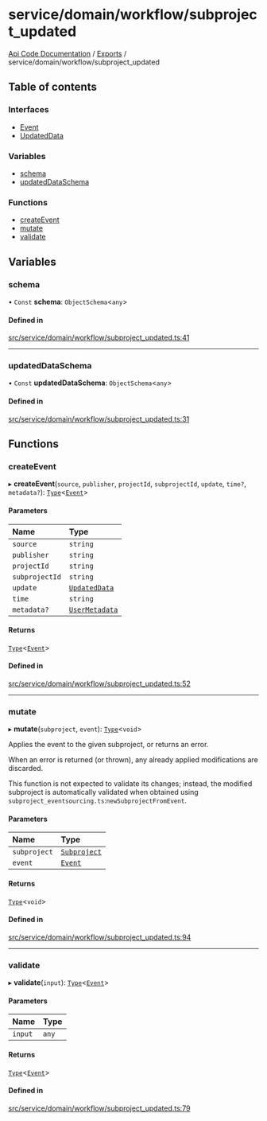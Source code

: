 # service/domain/workflow/subproject\_updated
 
[Api Code Documentation](../README.md) / [Exports](../modules.md) / service/domain/workflow/subproject\_updated

## Table of contents

### Interfaces

- [Event](../interfaces/service_domain_workflow_subproject_updated.Event.md)
- [UpdatedData](../interfaces/service_domain_workflow_subproject_updated.UpdatedData.md)

### Variables

- [schema](service_domain_workflow_subproject_updated.md#schema)
- [updatedDataSchema](service_domain_workflow_subproject_updated.md#updateddataschema)

### Functions

- [createEvent](service_domain_workflow_subproject_updated.md#createevent)
- [mutate](service_domain_workflow_subproject_updated.md#mutate)
- [validate](service_domain_workflow_subproject_updated.md#validate)

## Variables

### schema

• `Const` **schema**: `ObjectSchema`\<`any`\>

#### Defined in

[src/service/domain/workflow/subproject_updated.ts:41](https://github.com/openkfw/TruBudget/blob/2e43ea7/api/src/service/domain/workflow/subproject_updated.ts#L41)

___

### updatedDataSchema

• `Const` **updatedDataSchema**: `ObjectSchema`\<`any`\>

#### Defined in

[src/service/domain/workflow/subproject_updated.ts:31](https://github.com/openkfw/TruBudget/blob/2e43ea7/api/src/service/domain/workflow/subproject_updated.ts#L31)

## Functions

### createEvent

▸ **createEvent**(`source`, `publisher`, `projectId`, `subprojectId`, `update`, `time?`, `metadata?`): [`Type`](result.md#type)\<[`Event`](../interfaces/service_domain_workflow_subproject_updated.Event.md)\>

#### Parameters

| Name | Type |
| :------ | :------ |
| `source` | `string` |
| `publisher` | `string` |
| `projectId` | `string` |
| `subprojectId` | `string` |
| `update` | [`UpdatedData`](../interfaces/service_domain_workflow_subproject_updated.UpdatedData.md) |
| `time` | `string` |
| `metadata?` | [`UserMetadata`](service_domain_metadata.md#usermetadata) |

#### Returns

[`Type`](result.md#type)\<[`Event`](../interfaces/service_domain_workflow_subproject_updated.Event.md)\>

#### Defined in

[src/service/domain/workflow/subproject_updated.ts:52](https://github.com/openkfw/TruBudget/blob/2e43ea7/api/src/service/domain/workflow/subproject_updated.ts#L52)

___

### mutate

▸ **mutate**(`subproject`, `event`): [`Type`](result.md#type)\<`void`\>

Applies the event to the given subproject, or returns an error.

When an error is returned (or thrown), any already applied modifications are
discarded.

This function is not expected to validate its changes; instead, the modified
subproject is automatically validated when obtained using
`subproject_eventsourcing.ts`:`newSubprojectFromEvent`.

#### Parameters

| Name | Type |
| :------ | :------ |
| `subproject` | [`Subproject`](../interfaces/service_domain_workflow_subproject.Subproject.md) |
| `event` | [`Event`](../interfaces/service_domain_workflow_subproject_updated.Event.md) |

#### Returns

[`Type`](result.md#type)\<`void`\>

#### Defined in

[src/service/domain/workflow/subproject_updated.ts:94](https://github.com/openkfw/TruBudget/blob/2e43ea7/api/src/service/domain/workflow/subproject_updated.ts#L94)

___

### validate

▸ **validate**(`input`): [`Type`](result.md#type)\<[`Event`](../interfaces/service_domain_workflow_subproject_updated.Event.md)\>

#### Parameters

| Name | Type |
| :------ | :------ |
| `input` | `any` |

#### Returns

[`Type`](result.md#type)\<[`Event`](../interfaces/service_domain_workflow_subproject_updated.Event.md)\>

#### Defined in

[src/service/domain/workflow/subproject_updated.ts:79](https://github.com/openkfw/TruBudget/blob/2e43ea7/api/src/service/domain/workflow/subproject_updated.ts#L79)
